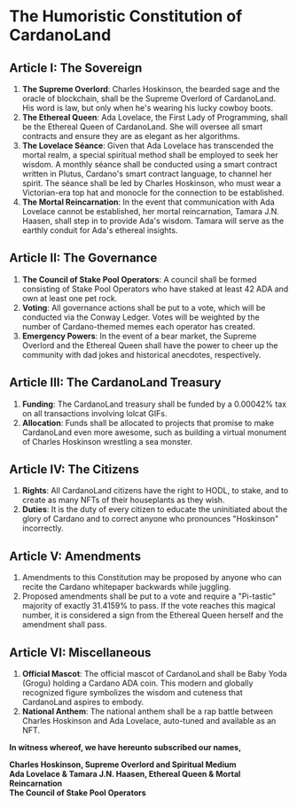# The Humoristic Constitution of CardanoLand

## Article I: The Sovereign

1. **The Supreme Overlord**: Charles Hoskinson, the bearded sage and the oracle
   of blockchain, shall be the Supreme Overlord of CardanoLand. His word is law,
   but only when he's wearing his lucky cowboy boots.
2. **The Ethereal Queen**: Ada Lovelace, the First Lady of Programming, shall be
   the Ethereal Queen of CardanoLand. She will oversee all smart contracts and
   ensure they are as elegant as her algorithms.
3. **The Lovelace Séance**: Given that Ada Lovelace has transcended the mortal
   realm, a special spiritual method shall be employed to seek her wisdom. A
   monthly séance shall be conducted using a smart contract written in Plutus,
   Cardano's smart contract language, to channel her spirit. The séance shall be
   led by Charles Hoskinson, who must wear a Victorian-era top hat and monocle
   for the connection to be established.
4. **The Mortal Reincarnation**: In the event that communication with Ada
   Lovelace cannot be established, her mortal reincarnation, Tamara J.N. Haasen,
   shall step in to provide Ada's wisdom. Tamara will serve as the earthly
   conduit for Ada's ethereal insights.

## Article II: The Governance

1. **The Council of Stake Pool Operators**: A council shall be formed consisting
   of Stake Pool Operators who have staked at least 42 ADA and own at least one
   pet rock.
2. **Voting**: All governance actions shall be put to a vote, which will be
   conducted via the Conway Ledger. Votes will be weighted by the number of
   Cardano-themed memes each operator has created.
3. **Emergency Powers**: In the event of a bear market, the Supreme Overlord and
   the Ethereal Queen shall have the power to cheer up the community with dad
   jokes and historical anecdotes, respectively.

## Article III: The CardanoLand Treasury

1. **Funding**: The CardanoLand treasury shall be funded by a 0.00042% tax on all
   transactions involving lolcat GIFs.
2. **Allocation**: Funds shall be allocated to projects that promise to make
   CardanoLand even more awesome, such as building a virtual monument of Charles
   Hoskinson wrestling a sea monster.

## Article IV: The Citizens

1. **Rights**: All CardanoLand citizens have the right to HODL, to stake, and to
   create as many NFTs of their houseplants as they wish.
2. **Duties**: It is the duty of every citizen to educate the uninitiated about
   the glory of Cardano and to correct anyone who pronounces "Hoskinson"
   incorrectly.

## Article V: Amendments

1. Amendments to this Constitution may be proposed by anyone who can recite the
   Cardano whitepaper backwards while juggling.
2. Proposed amendments shall be put to a vote and require a "Pi-tastic" majority
   of exactly 31.4159% to pass. If the vote reaches this magical number, it is
   considered a sign from the Ethereal Queen herself and the amendment shall
   pass.

## Article VI: Miscellaneous

1. **Official Mascot**: The official mascot of CardanoLand shall be Baby Yoda
   (Grogu) holding a Cardano ADA coin. This modern and globally recognized
   figure symbolizes the wisdom and cuteness that CardanoLand aspires to embody.
2. **National Anthem**: The national anthem shall be a rap battle between Charles
   Hoskinson and Ada Lovelace, auto-tuned and available as an NFT.

**In witness whereof, we have hereunto subscribed our names,**

**Charles Hoskinson, Supreme Overlord and Spiritual Medium**  
**Ada Lovelace & Tamara J.N. Haasen, Ethereal Queen & Mortal Reincarnation**  
**The Council of Stake Pool Operators**
